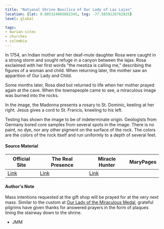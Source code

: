 ```yaml
---
title: "National Shrine Basilica of Our Lady of Las Lajas"
location: {lat: 0.805324865882345, lng: -77.5859226762825}
level: global

tags:
- marian-sites
- churches
- colombia
---
```


In 1754, an Indian mother and her deaf-mute daughter Rosa were caught in a strong storm and sought refuge in a canyon between the lajas.  Rosa exclaimed with her first words "the mestiza is calling me," describing the figures of a woman and child.  When returning later, the mother saw an apparition of Our Lady and Child.

Some months later, Rosa died but returned to life when her mother prayed again at the cave. When the townspeople came to see, a miraculous image was burned into the rocks.

In the image, the Madonna presents a rosary to St. Dominic, keeling at her right.  Jesus gives a cord to St. Francis, kneeling to his left.

Testing has shown the image to be of indeterminate origin. Geologists from Germany bored core samples from several spots in the image.  There is no paint, no dye, nor any other pigment on the surface of the rock.  The colors are the colors of the rock itself and run uniformly to a depth of several feet.

#### Source Material

| Official Site | The Real Presence | Miracle Hunter | MaryPages |
| --- | --- | --- | --- |
| [Link](https://www.laslajas.org/) | [Link](http://www.therealpresence.org/eucharst/misc/BVM/109_LAJAS_96x96.pdf) | [Link](http://www.miraclehunter.com/marian_apparitions/approved_apparitions/guaitara/index.html) | |

#### Author's Note

Mass intentions requested at the gift shop will be prayed for at the very next mass.  Similar to the custom at [Our Lady of the Miraculous Medal](/places/fr-chapel-of-our-lady-of-the-miraculous-medal), grateful pilgrims have given thanks for answered prayers in the form of plaques lining the stairway down to the shrine.

- JMM

